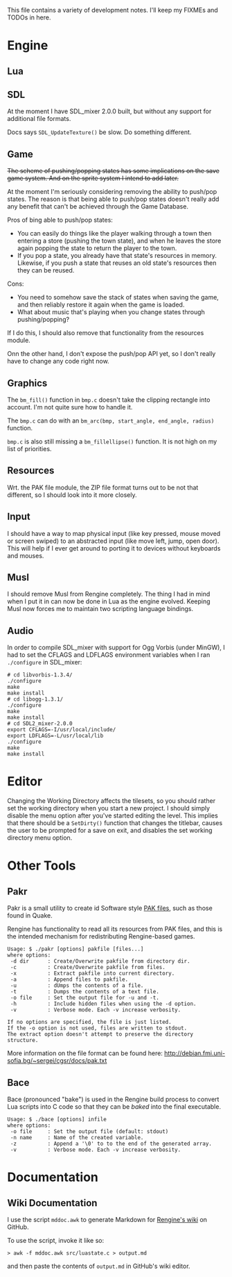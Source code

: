 This file contains a variety of development notes. I'll keep my FIXMEs
and TODOs in here.

# Engine

## Lua

## SDL

At the moment I have SDL_mixer 2.0.0 built, but without any support for 
additional file formats.

Docs says `SDL_UpdateTexture()` be slow. Do something different.

## Game

~~The scheme of pushing/popping states has some implications on the
save game system. And on the sprite system I intend to add later.~~

At the moment I'm seriously considering removing the ability to push/pop
states. The reason is that being able to push/pop states doesn't really 
add any benefit that can't be achieved through the Game Database.

Pros of bing able to push/pop states:
* You can easily do things like the player walking through a town then 
entering a store (pushing the town state), and when he leaves the store
again popping the state to return the player to the town.
* If you pop a state, you already have that state's resources in memory.
Likewise, if you push a state that reuses an old state's resources then
they can be reused.

Cons:
* You need to somehow save the stack of states when saving the game, and
then reliably restore it again when the game is loaded.
* What about music that's playing when you change states through 
pushing/popping?

If I do this, I should also remove that functionality from the resources
module.

Onn the other hand, I don't expose the push/pop API yet, so I don't 
really have to change any code right now.

## Graphics

The `bm_fill()` function in `bmp.c` doesn't take the clipping rectangle
into account. I'm not quite sure how to handle it.

The `bmp.c` can do with an `bm_arc(bmp, start_angle, end_angle, radius)`
function.

`bmp.c` is also still missing a `bm_fillellipse()` function. It is not
high on my list of priorities.

## Resources

Wrt. the PAK file module, the ZIP file format turns out to be
not that different, so I should look into it more closely.

## Input

I should have a way to map physical input
(like key pressed, mouse moved or screen swiped) to an abstracted input
(like move left, jump, open door). This will help if I ever get around
to porting it to devices without keyboards and mouses.

## Musl

I should remove Musl from Rengine completely. The thing I had in mind when
I put it in can now be done in Lua as the engine evolved. Keeping Musl now
forces me to maintain two scripting language bindings.

## Audio

In order to compile SDL_mixer with support for Ogg Vorbis (under MinGW), I 
had to set the CFLAGS and LDFLAGS environment variables when I ran `./configure`
in SDL_mixer:

	# cd libvorbis-1.3.4/
	./configure
	make
	make install
	# cd libogg-1.3.1/
	./configure
	make
	make install
	# cd SDL2_mixer-2.0.0
	export CFLAGS=-I/usr/local/include/
	export LDFLAGS=-L/usr/local/lib
	./configure
	make
	make install


# Editor

Changing the Working Directory affects the tilesets, so you should rather
set the working directory when you start a new project. I should simply
disable the menu option after you've started editing the level. This
implies that there should be a `SetDirty()` function that changes the
titlebar, causes the user to be prompted for a save on exit, and disables
the set working directory menu option.

# Other Tools

## Pakr

Pakr is a small utility to create id Software style 
[PAK files](http://en.wikipedia.org/wiki/PAK_%28file_format%29), such as 
those found in Quake.

Rengine has functionality to read all its resources from PAK files,
and this is the intended mechanism for redistributing Rengine-based games.

```
Usage: $ ./pakr [options] pakfile [files...]
where options:
 -d dir      : Create/Overwrite pakfile from directory dir.
 -c          : Create/Overwrite pakfile from files.
 -x          : Extract pakfile into current directory.
 -a          : Append files to pakfile.
 -u          : dUmps the contents of a file.
 -t          : Dumps the contents of a text file.
 -o file     : Set the output file for -u and -t.
 -h          : Include hidden files when using the -d option.
 -v          : Verbose mode. Each -v increase verbosity.

If no options are specified, the file is just listed.
If the -o option is not used, files are written to stdout.
The extract option doesn't attempt to preserve the directory structure.
```

More information on the file format can be found here:
http://debian.fmi.uni-sofia.bg/~sergei/cgsr/docs/pak.txt

## Bace

Bace (pronounced "bake") is used in the Rengine build process to 
convert Lua scripts into C code so that they can be _baked_ into the
final executable.

```
Usage: $ ./bace [options] infile
where options:
 -o file     : Set the output file (default: stdout)
 -n name     : Name of the created variable.
 -z          : Append a '\0' to to the end of the generated array.
 -v          : Verbose mode. Each -v increase verbosity.
 ```

# Documentation

## Wiki Documentation 

I use the script `mddoc.awk` to generate Markdown for 
[Rengine's wiki](https://github.com/wernsey/rengine/wiki) on GitHub.

To use the script, invoke it like so:
```
> awk -f mddoc.awk src/luastate.c > output.md
```
and then paste the contents of `output.md` in GitHub's wiki editor.
